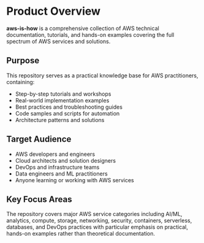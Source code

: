 # Product Overview

**aws-is-how** is a comprehensive collection of AWS technical documentation, tutorials, and hands-on examples covering the full spectrum of AWS services and solutions.

## Purpose
This repository serves as a practical knowledge base for AWS practitioners, containing:
- Step-by-step tutorials and workshops
- Real-world implementation examples
- Best practices and troubleshooting guides
- Code samples and scripts for automation
- Architecture patterns and solutions

## Target Audience
- AWS developers and engineers
- Cloud architects and solution designers
- DevOps and infrastructure teams
- Data engineers and ML practitioners
- Anyone learning or working with AWS services

## Key Focus Areas
The repository covers major AWS service categories including AI/ML, analytics, compute, storage, networking, security, containers, serverless, databases, and DevOps practices with particular emphasis on practical, hands-on examples rather than theoretical documentation.